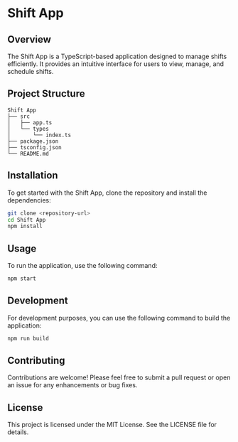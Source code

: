 # Shift App

## Overview
The Shift App is a TypeScript-based application designed to manage shifts efficiently. It provides an intuitive interface for users to view, manage, and schedule shifts.

## Project Structure
```
Shift App
├── src
│   ├── app.ts
│   └── types
│       └── index.ts
├── package.json
├── tsconfig.json
└── README.md
```

## Installation
To get started with the Shift App, clone the repository and install the dependencies:

```bash
git clone <repository-url>
cd Shift App
npm install
```

## Usage
To run the application, use the following command:

```bash
npm start
```

## Development
For development purposes, you can use the following command to build the application:

```bash
npm run build
```

## Contributing
Contributions are welcome! Please feel free to submit a pull request or open an issue for any enhancements or bug fixes.

## License
This project is licensed under the MIT License. See the LICENSE file for details.